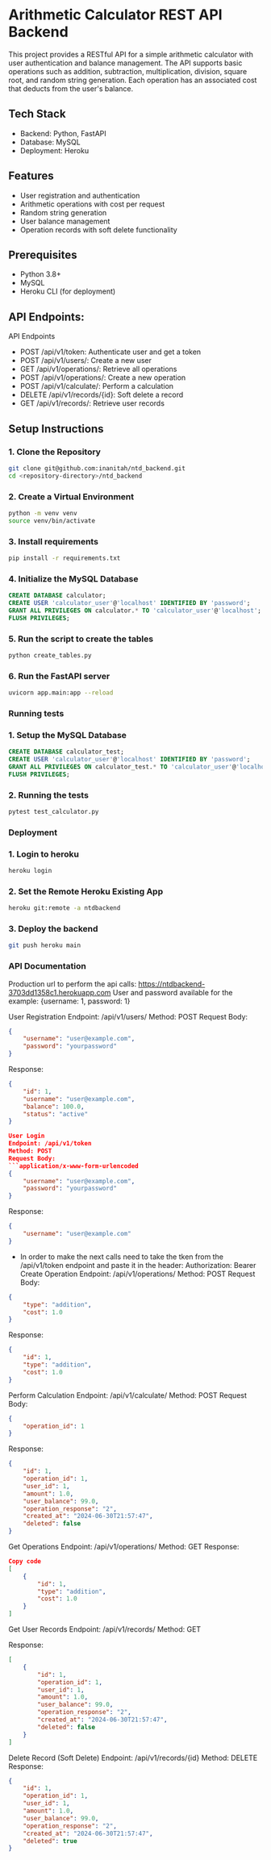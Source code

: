 # Arithmetic Calculator REST API Backend

This project provides a RESTful API for a simple arithmetic calculator with user authentication and balance management.
The API supports basic operations such as addition, subtraction, multiplication, division, square root, and random string generation.
Each operation has an associated cost that deducts from the user's balance.

## Tech Stack
- Backend: Python, FastAPI
- Database: MySQL
- Deployment: Heroku

## Features
- User registration and authentication
- Arithmetic operations with cost per request
- Random string generation
- User balance management
- Operation records with soft delete functionality

## Prerequisites
- Python 3.8+
- MySQL
- Heroku CLI (for deployment)

## API Endpoints:
API Endpoints
- POST /api/v1/token: Authenticate user and get a token
- POST /api/v1/users/: Create a new user
- GET /api/v1/operations/: Retrieve all operations
- POST /api/v1/operations/: Create a new operation
- POST /api/v1/calculate/: Perform a calculation
- DELETE /api/v1/records/{id}: Soft delete a record
- GET /api/v1/records/: Retrieve user records

## Setup Instructions

### 1. Clone the Repository
```bash
git clone git@github.com:inanitah/ntd_backend.git
cd <repository-directory>/ntd_backend
```

### 2. Create a Virtual Environment
```bash
python -m venv venv
source venv/bin/activate
```

### 3. Install requirements
```bash
pip install -r requirements.txt
```


### 4. Initialize the MySQL Database
```sql
CREATE DATABASE calculator;
CREATE USER 'calculator_user'@'localhost' IDENTIFIED BY 'password';
GRANT ALL PRIVILEGES ON calculator.* TO 'calculator_user'@'localhost';
FLUSH PRIVILEGES;
```


### 5. Run the script to create the tables
```bash
python create_tables.py
```

### 6. Run the FastAPI server
```bash
uvicorn app.main:app --reload
```

### Running tests

### 1. Setup the MySQL Database
```sql
CREATE DATABASE calculator_test;
CREATE USER 'calculator_user'@'localhost' IDENTIFIED BY 'password';
GRANT ALL PRIVILEGES ON calculator_test.* TO 'calculator_user'@'localhost';
FLUSH PRIVILEGES;
```


### 2. Running the tests
```bash
pytest test_calculator.py
```

### Deployment

### 1. Login to heroku
```bash
heroku login
```


### 2. Set the Remote Heroku Existing App
```bash
heroku git:remote -a ntdbackend
```


### 3. Deploy the backend
```bash
git push heroku main
```

### API Documentation

Production url to perform the api calls:
https://ntdbackend-3703dd1358c1.herokuapp.com
User and password available for the example: {username: 1, password: 1}

User Registration
Endpoint: /api/v1/users/
Method: POST
Request Body:
```json
{
    "username": "user@example.com",
    "password": "yourpassword"
}
```
Response:
```json
{
    "id": 1,
    "username": "user@example.com",
    "balance": 100.0,
    "status": "active"
}

User Login
Endpoint: /api/v1/token
Method: POST
Request Body:
```application/x-www-form-urlencoded
{
    "username": "user@example.com",
    "password": "yourpassword"
}
```
Response:
```json
{
    "username": "user@example.com"
}
```

- In order to make the next calls need to take the tken from the /api/v1/token endpoint and paste it in the header:
Authorization: Bearer <token>
Create Operation
Endpoint: /api/v1/operations/
Method: POST
Request Body:
```json
{
    "type": "addition",
    "cost": 1.0
}
```
Response:
```json
{
    "id": 1,
    "type": "addition",
    "cost": 1.0
}
```
Perform Calculation
Endpoint: /api/v1/calculate/
Method: POST
Request Body:
```json
{
    "operation_id": 1
}
```
Response:
```json
{
    "id": 1,
    "operation_id": 1,
    "user_id": 1,
    "amount": 1.0,
    "user_balance": 99.0,
    "operation_response": "2",
    "created_at": "2024-06-30T21:57:47",
    "deleted": false
}
```
Get Operations
Endpoint: /api/v1/operations/
Method: GET
Response:
```json
Copy code
[
    {
        "id": 1,
        "type": "addition",
        "cost": 1.0
    }
]
```
Get User Records
Endpoint: /api/v1/records/
Method: GET

Response:
```json
[
    {
        "id": 1,
        "operation_id": 1,
        "user_id": 1,
        "amount": 1.0,
        "user_balance": 99.0,
        "operation_response": "2",
        "created_at": "2024-06-30T21:57:47",
        "deleted": false
    }
]
```
Delete Record (Soft Delete)
Endpoint: /api/v1/records/{id}
Method: DELETE
Response:
```json
{
    "id": 1,
    "operation_id": 1,
    "user_id": 1,
    "amount": 1.0,
    "user_balance": 99.0,
    "operation_response": "2",
    "created_at": "2024-06-30T21:57:47",
    "deleted": true
}
```


